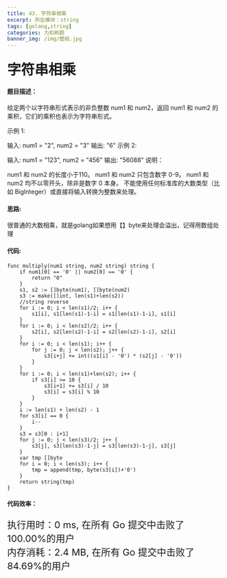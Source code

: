 ```yaml
---
title: 43. 字符串相乘
excerpt: 所在模块：string
tags: [golang,string]
categories: 力扣刷题
banner_img: /img/壁纸.jpg
---
```


### <font size=6px>字符串相乘</font>

#### 题目描述：

给定两个以字符串形式表示的非负整数 num1 和 num2，返回 num1 和 num2 的乘积，它们的乘积也表示为字符串形式。

示例 1:

输入: num1 = "2", num2 = "3"
输出: "6"
示例 2:

输入: num1 = "123", num2 = "456"
输出: "56088"
说明：

num1 和 num2 的长度小于110。
num1 和 num2 只包含数字 0-9。
num1 和 num2 均不以零开头，除非是数字 0 本身。
不能使用任何标准库的大数类型（比如 BigInteger）或直接将输入转换为整数来处理。

#### 思路:

很普通的大数相乘，就是golang如果想用【】byte来处理会溢出，记得用数组处理

#### 代码:

```golang
func multiply(num1 string, num2 string) string {
	if num1[0] == '0' || num2[0] == '0' {
		return "0"
	}
	s1, s2 := []byte(num1), []byte(num2)
	s3 := make([]int, len(s1)+len(s2))
	//string reverse
	for i := 0; i < len(s1)/2; i++ {
		s1[i], s1[len(s1)-1-i] = s1[len(s1)-1-i], s1[i]
	}
	for i := 0; i < len(s2)/2; i++ {
		s2[i], s2[len(s2)-1-i] = s2[len(s2)-1-i], s2[i]
	}
	for i := 0; i < len(s1); i++ {
		for j := 0; j < len(s2); j++ {
			s3[i+j] += int((s1[i] - '0') * (s2[j] - '0'))
		}
	}
	for i := 0; i < len(s1)+len(s2); i++ {
		if s3[i] >= 10 {
			s3[i+1] += s3[i] / 10
			s3[i] = s3[i] % 10
		}
	}
	i := len(s1) + len(s2) - 1
	for s3[i] == 0 {
		i--
	}
	s3 = s3[0 : i+1]
	for j := 0; j < len(s3)/2; j++ {
		s3[j], s3[len(s3)-1-j] = s3[len(s3)-1-j], s3[j]
	}
	var tmp []byte
	for i = 0; i < len(s3); i++ {
		tmp = append(tmp, byte(s3[i])+'0')
	}
	return string(tmp)
}
```

#### 代码效率：

<p class="note note-primary"; style="font-size:22px">
   执行用时：0 ms, 在所有 Go 提交中击败了100.00%的用户<br>
   内存消耗：2.4 MB, 在所有 Go 提交中击败了84.69%的用户
</p>


